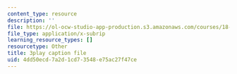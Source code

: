 ```yaml
---
content_type: resource
description: ''
file: https://ol-ocw-studio-app-production.s3.amazonaws.com/courses/18-06sc-linear-algebra-fall-2011/4dd50ecd7a2d1cd73548e75ac27f47ce_FzncDO1eSNI.srt
file_type: application/x-subrip
learning_resource_types: []
resourcetype: Other
title: 3play caption file
uid: 4dd50ecd-7a2d-1cd7-3548-e75ac27f47ce
---
```

